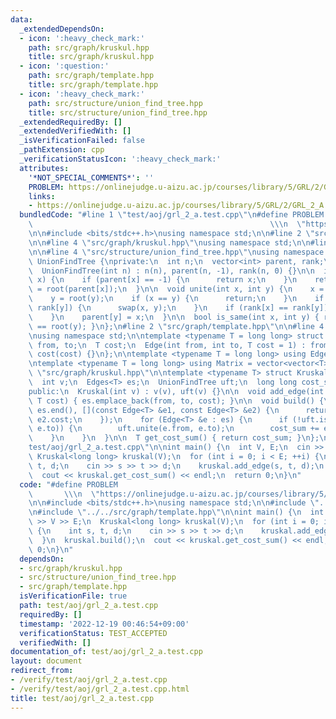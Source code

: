 ```yaml
---
data:
  _extendedDependsOn:
  - icon: ':heavy_check_mark:'
    path: src/graph/kruskul.hpp
    title: src/graph/kruskul.hpp
  - icon: ':question:'
    path: src/graph/template.hpp
    title: src/graph/template.hpp
  - icon: ':heavy_check_mark:'
    path: src/structure/union_find_tree.hpp
    title: src/structure/union_find_tree.hpp
  _extendedRequiredBy: []
  _extendedVerifiedWith: []
  _isVerificationFailed: false
  _pathExtension: cpp
  _verificationStatusIcon: ':heavy_check_mark:'
  attributes:
    '*NOT_SPECIAL_COMMENTS*': ''
    PROBLEM: https://onlinejudge.u-aizu.ac.jp/courses/library/5/GRL/2/GRL_2_A
    links:
    - https://onlinejudge.u-aizu.ac.jp/courses/library/5/GRL/2/GRL_2_A
  bundledCode: "#line 1 \"test/aoj/grl_2_a.test.cpp\"\n#define PROBLEM           \
    \                                                     \\\n  \"https://onlinejudge.u-aizu.ac.jp/courses/library/5/GRL/2/GRL_2_A\"\
    \n\n#include <bits/stdc++.h>\nusing namespace std;\n\n#line 2 \"src/graph/kruskul.hpp\"\
    \n\n#line 4 \"src/graph/kruskul.hpp\"\nusing namespace std;\n\n#line 2 \"src/structure/union_find_tree.hpp\"\
    \n\n#line 4 \"src/structure/union_find_tree.hpp\"\nusing namespace std;\n\nstruct\
    \ UnionFindTree {\nprivate:\n  int n;\n  vector<int> parent, rank;\n\npublic:\n\
    \  UnionFindTree(int n) : n(n), parent(n, -1), rank(n, 0) {}\n\n  int root(int\
    \ x) {\n    if (parent[x] == -1) {\n      return x;\n    }\n    return parent[x]\
    \ = root(parent[x]);\n  }\n\n  void unite(int x, int y) {\n    x = root(x);\n\
    \    y = root(y);\n    if (x == y) {\n      return;\n    }\n    if (rank[x] <\
    \ rank[y]) {\n      swap(x, y);\n    }\n    if (rank[x] == rank[y]) {\n      ++rank[x];\n\
    \    }\n    parent[y] = x;\n  }\n\n  bool is_same(int x, int y) { return root(x)\
    \ == root(y); }\n};\n#line 2 \"src/graph/template.hpp\"\n\n#line 4 \"src/graph/template.hpp\"\
    \nusing namespace std;\n\ntemplate <typename T = long long> struct Edge {\n  int\
    \ from, to;\n  T cost;\n  Edge(int from, int to, T cost = 1) : from(from), to(to),\
    \ cost(cost) {}\n};\n\ntemplate <typename T = long long> using Edges = vector<Edge<T>>;\n\
    \ntemplate <typename T = long long> using Matrix = vector<vector<T>>;\n#line 8\
    \ \"src/graph/kruskul.hpp\"\n\ntemplate <typename T> struct Kruskal {\nprivate:\n\
    \  int v;\n  Edges<T> es;\n  UnionFindTree uft;\n  long long cost_sum = 0;\n\n\
    public:\n  Kruskal(int v) : v(v), uft(v) {}\n\n  void add_edge(int from, int to,\
    \ T cost) { es.emplace_back(from, to, cost); }\n\n  void build() {\n    sort(es.begin(),\
    \ es.end(), [](const Edge<T> &e1, const Edge<T> &e2) {\n      return e1.cost <\
    \ e2.cost;\n    });\n    for (Edge<T> &e : es) {\n      if (!uft.is_same(e.from,\
    \ e.to)) {\n        uft.unite(e.from, e.to);\n        cost_sum += e.cost;\n  \
    \    }\n    }\n  }\n\n  T get_cost_sum() { return cost_sum; }\n};\n#line 9 \"\
    test/aoj/grl_2_a.test.cpp\"\n\nint main() {\n  int V, E;\n  cin >> V >> E;\n \
    \ Kruskal<long long> kruskal(V);\n  for (int i = 0; i < E; ++i) {\n    int s,\
    \ t, d;\n    cin >> s >> t >> d;\n    kruskal.add_edge(s, t, d);\n  }\n  kruskal.build();\n\
    \  cout << kruskal.get_cost_sum() << endl;\n  return 0;\n}\n"
  code: "#define PROBLEM                                                         \
    \       \\\n  \"https://onlinejudge.u-aizu.ac.jp/courses/library/5/GRL/2/GRL_2_A\"\
    \n\n#include <bits/stdc++.h>\nusing namespace std;\n\n#include \"../../src/graph/kruskul.hpp\"\
    \n#include \"../../src/graph/template.hpp\"\n\nint main() {\n  int V, E;\n  cin\
    \ >> V >> E;\n  Kruskal<long long> kruskal(V);\n  for (int i = 0; i < E; ++i)\
    \ {\n    int s, t, d;\n    cin >> s >> t >> d;\n    kruskal.add_edge(s, t, d);\n\
    \  }\n  kruskal.build();\n  cout << kruskal.get_cost_sum() << endl;\n  return\
    \ 0;\n}\n"
  dependsOn:
  - src/graph/kruskul.hpp
  - src/structure/union_find_tree.hpp
  - src/graph/template.hpp
  isVerificationFile: true
  path: test/aoj/grl_2_a.test.cpp
  requiredBy: []
  timestamp: '2022-12-19 00:46:54+09:00'
  verificationStatus: TEST_ACCEPTED
  verifiedWith: []
documentation_of: test/aoj/grl_2_a.test.cpp
layout: document
redirect_from:
- /verify/test/aoj/grl_2_a.test.cpp
- /verify/test/aoj/grl_2_a.test.cpp.html
title: test/aoj/grl_2_a.test.cpp
---
```


